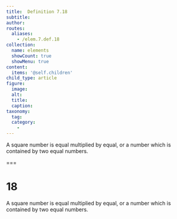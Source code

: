 ```yaml
---
title:  Definition 7.18
subtitle: 
author:
routes:
  aliases:
    - /elem.7.def.18
collection:
  name: elements
  showCount: true
  showMenu: true
content:
  items: '@self.children'
child_type: article
figure:
  image:
  alt:
  title:
  caption:
taxonomy:
  tag:
  category:
    - 
---
```


<p> A <hi rend="bold">square number</hi> is equal multiplied by equal, or a number which is contained by two equal numbers.</p>

===

<h1>18</h1>
<p> A <span class="bold">square number</span> is equal multiplied by equal, or a number which is contained by two equal numbers.</p>
